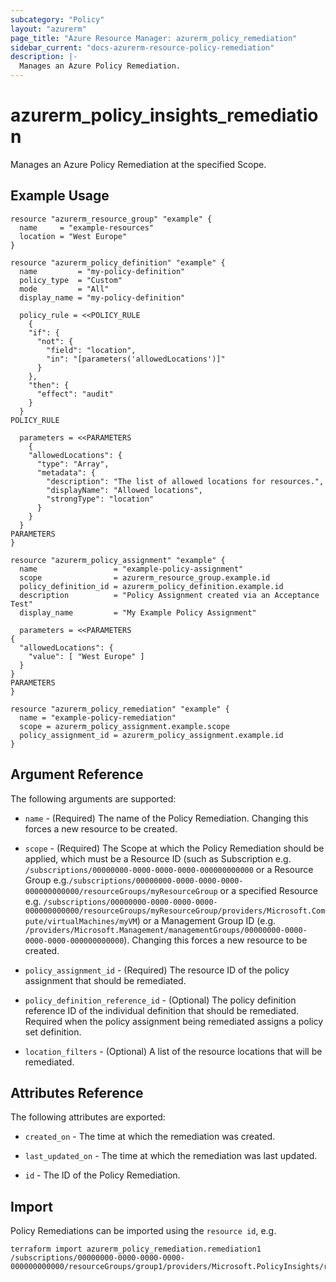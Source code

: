 ```yaml
---
subcategory: "Policy"
layout: "azurerm"
page_title: "Azure Resource Manager: azurerm_policy_remediation"
sidebar_current: "docs-azurerm-resource-policy-remediation"
description: |-
  Manages an Azure Policy Remediation.
---
```


# azurerm_policy_insights_remediation

Manages an Azure Policy Remediation at the specified Scope.

## Example Usage

```hcl
resource "azurerm_resource_group" "example" {
  name     = "example-resources"
  location = "West Europe"
}

resource "azurerm_policy_definition" "example" {
  name         = "my-policy-definition"
  policy_type  = "Custom"
  mode         = "All"
  display_name = "my-policy-definition"

  policy_rule = <<POLICY_RULE
    {
    "if": {
      "not": {
        "field": "location",
        "in": "[parameters('allowedLocations')]"
      }
    },
    "then": {
      "effect": "audit"
    }
  }
POLICY_RULE

  parameters = <<PARAMETERS
    {
    "allowedLocations": {
      "type": "Array",
      "metadata": {
        "description": "The list of allowed locations for resources.",
        "displayName": "Allowed locations",
        "strongType": "location"
      }
    }
  }
PARAMETERS
}

resource "azurerm_policy_assignment" "example" {
  name                 = "example-policy-assignment"
  scope                = azurerm_resource_group.example.id
  policy_definition_id = azurerm_policy_definition.example.id
  description          = "Policy Assignment created via an Acceptance Test"
  display_name         = "My Example Policy Assignment"

  parameters = <<PARAMETERS
{
  "allowedLocations": {
    "value": [ "West Europe" ]
  }
}
PARAMETERS
}

resource "azurerm_policy_remediation" "example" {
  name = "example-policy-remediation"
  scope = azurerm_policy_assignment.example.scope
  policy_assignment_id = azurerm_policy_assignment.example.id
}
```

## Argument Reference

The following arguments are supported:

* `name` - (Required) The name of the Policy Remediation. Changing this forces a new resource to be created.

* `scope` - (Required) The Scope at which the Policy Remediation should be applied, which must be a Resource ID (such as Subscription e.g. `/subscriptions/00000000-0000-0000-0000-000000000000` or a Resource Group e.g.`/subscriptions/00000000-0000-0000-0000-000000000000/resourceGroups/myResourceGroup` or a specified Resource e.g. `/subscriptions/00000000-0000-0000-0000-000000000000/resourceGroups/myResourceGroup/providers/Microsoft.Compute/virtualMachines/myVM`) or a Management Group ID (e.g. `/providers/Microsoft.Management/managementGroups/00000000-0000-0000-0000-000000000000`). Changing this forces a new resource to be created.

* `policy_assignment_id` - (Required) The resource ID of the policy assignment that should be remediated.

* `policy_definition_reference_id` - (Optional) The policy definition reference ID of the individual definition that should be remediated. Required when the policy assignment being remediated assigns a policy set definition.

* `location_filters` - (Optional) A list of the resource locations that will be remediated.

## Attributes Reference

The following attributes are exported:

* `created_on` - The time at which the remediation was created.

* `last_updated_on` - The time at which the remediation was last updated.

* `id` - The ID of the Policy Remediation.

## Import

Policy Remediations can be imported using the `resource id`, e.g.

```shell
terraform import azurerm_policy_remediation.remediation1 /subscriptions/00000000-0000-0000-0000-000000000000/resourceGroups/group1/providers/Microsoft.PolicyInsights/remediations/remediation1
```
